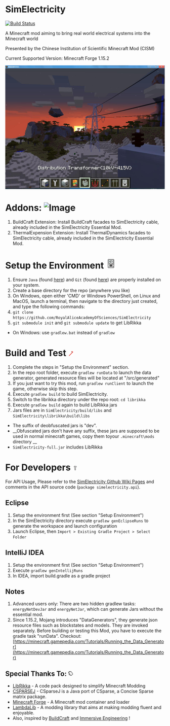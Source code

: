 # SimElectricity 

[![Build Status](https://travis-ci.org/RoyalAliceAcademyOfSciences/SimElectricity.svg?branch=master)](https://travis-ci.org/RoyalAliceAcademyOfSciences/SimElectricity)

A Minecraft mod aiming to bring real world electrical systems into the Minecraft world

Presented by the Chinese Institution of Scientific Minecraft Mod (CISM)

Current Supported Version: Minecraft Forge 1.15.2

![Image](/documentation/grid.jpg)

# Addons: ![Image](/src/main/resources/assets/sime_essential/textures/item/fute_lemon_tea.png)
1. BuildCraft Extension:
Install BuildCraft facades to SimElectricity cable, already included in the SimElectricity Essential Mod.
1. ThermalExpension Extension: Install ThermalDynamics facades to SimElectricity cable, already included in the SimElectricity Essential Mod.

# Setup the Environment ![Image](/src/main/resources/assets/sime_essential/textures/item/tool_multimeter.png)
1. Ensure `Java` (found [here](https://www.java.com/en/download/manual.jsp)) and `Git` (found [here](http://git-scm.com/)) are properly installed on your system.
1. Create a base directory for the repo (anywhere you like)
1. On Windows, open either 'CMD' or Windows PowerShell, on Linux and MacOS, 
launch a terminal, then navigate to the directory just created,
and type the following commands:
1. `git clone https://github.com/RoyalAliceAcademyOfSciences/SimElectricity`
1. `git submodule init` and `git submodule update` to get LibRikka
* On Windows: use `gradlew.bat` instead of `gradlew`

# Build and Test ![Image](/src/main/resources/assets/sime_essential/textures/item/tool_crowbar.png)
1. Complete the steps in "Setup the Environment" section.
1. In the repo root folder, execute `gradlew runData` to launch the data generator, generated resource files will be located at "/src/generated"
1. If you just want to try this mod, run `gradlew runClient` to launch the game, otherwise skip this step.
1. Execute `gradlew build` to build SimElectricity.
1. Switch to the librikka directory under the repo root: `cd librikka`
1. Execute `gradlew build` again to build LibRikka jars
1. Jars files are in `SimElectricity/build/libs` and `SimElectricity\librikka\build\libs`
*  The suffix of deobfuscated jars is "dev".
*  __Obfuscated jars don't have any suffix, these jars are supposed to be used in normal minecraft games, copy them toyour `.minecraft\mods` directory __
*  `SimElectricity-full.jar` includes LibRikka

# For Developers ![Image](/src/main/resources/assets/sime_essential/textures/item/tool_wrench.png)
For API Usage, Please refer to the [SimElectricity Github Wiki Pages](https://github.com/RoyalAliceAcademyOfSciences/SimElectricity/wiki)
and comments in the API source code (`package simelectricity.api`).

## Eclipse
1. Setup the environment first (See section "Setup Environment")
1. In the SimElectricity directory execute `gradlew genEclipseRuns` to generate the workspace and launch configuration
1. Launch Eclipse, then `Import > Existing Gradle Project > Select Folder`
## IntelliJ IDEA
1. Setup the environment first (See section "Setup Environment")
1. Execute `gradlew genIntellijRuns`
1. In IDEA, import build.gradle as a gradle project
## Notes
1. Advanced users only: There are two hidden gradlew tasks: `energyNetDevJar` and `energyNetJar`, 
 which can generate Jars without the essential mod.
1. Since 1.15.2, Mojang introduces "DataGenerators", they generate json resource files such as blockstates and models.
They are invoked separately. Before building or testing this Mod, you have to execute the gradle task "runData". 
Checkout: [https://minecraft.gamepedia.com/Tutorials/Running_the_Data_Generator](https://minecraft.gamepedia.com/Tutorials/Running_the_Data_Generator)

## Special Thanks To: ![Image](/src/main/resources/assets/sime_essential/textures/items/tool_glove.png)
* [LibRikka](https://github.com/rikka0w0/librikka) - A code pack designed to simplify Minecraft Modding
* [CSPARSEJ](https://github.com/rwl/CSparseJ) - CSparseJ is a Java port of CSparse, a Concise Sparse matrix package.
* [Minecraft Forge](https://github.com/MinecraftForge/MinecraftForge) - A Minecraft mod container and loader
* [LambdaLib](https://github.com/LambdaInnovation/LambdaLib) - A modding library that aims at making modding fluent and enjoyable.
* Also, inspired by [BuildCraft](https://github.com/BuildCraft/BuildCraft) and
 [Immersive Engineering](https://github.com/BluSunrize/ImmersiveEngineering) !
